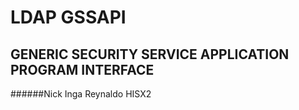 # LDAP GSSAPI

## GENERIC SECURITY SERVICE APPLICATION PROGRAM INTERFACE
######Nick Inga Reynaldo HISX2
